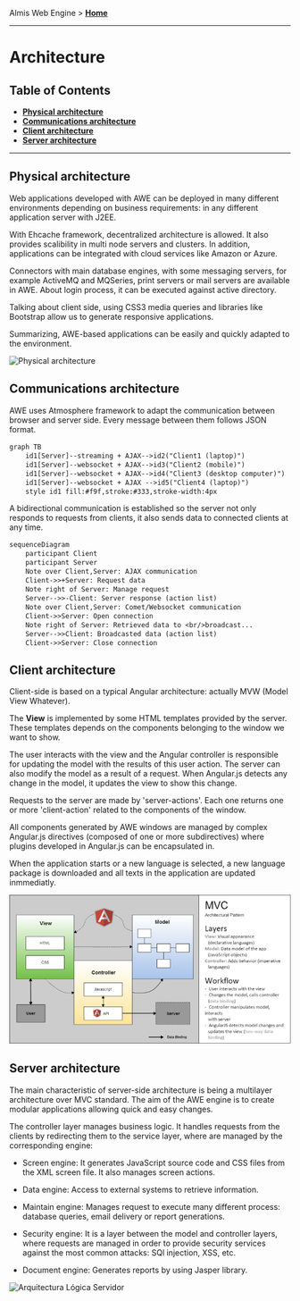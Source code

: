 Almis Web Engine > **[Home](../README.md)**

---

# **Architecture**

## Table of Contents

* **[Physical architecture](#physical-architecture)**
* **[Communications architecture](#communications-architecture)**
* **[Client architecture](#client-architecture)**
* **[Server architecture](#server-architecture)**

---

## Physical architecture

Web applications developed with AWE can be deployed in many different environments depending on business requirements: in any different application server with J2EE.

With Ehcache framework, decentralized architecture is allowed. It also provides scalibility in multi node servers and clusters. In addition, applications can be integrated with cloud services like Amazon or Azure.

Connectors with main database engines, with some messaging servers, for example ActiveMQ and MQSeries, print servers or mail servers are available in AWE. About login process, it can be executed against active directory.

Talking about client side, using CSS3 media queries and libraries like Bootstrap allow us to generate responsive applications.

Summarizing, AWE-based applications can be easily and quickly adapted to the environment.

![Physical architecture](images/Arquitectura_f%C3%ADsica.png)

## Communications architecture

AWE uses Atmosphere framework to adapt the communication between browser and server side. Every message between them follows JSON format.

```mermaid
graph TB
    id1[Server]--streaming + AJAX-->id2("Client1 (laptop)")
    id1[Server]--websocket + AJAX-->id3("Client2 (mobile)")
    id1[Server]--websocket + AJAX-->id4("Client3 (desktop computer)")
    id1[Server]--websocket + AJAX -->id5("Client4 (laptop)")
    style id1 fill:#f9f,stroke:#333,stroke-width:4px
```

A bidirectional communication is established so the server not only responds to requests from clients, it also sends data to connected clients at any time.  

```mermaid
sequenceDiagram
    participant Client
    participant Server
    Note over Client,Server: AJAX communication
    Client->>+Server: Request data
    Note right of Server: Manage request
    Server-->>-Client: Server response (action list)
    Note over Client,Server: Comet/Websocket communication
    Client->>Server: Open connection
    Note right of Server: Retrieved data to <br/>broadcast...
    Server-->>Client: Broadcasted data (action list)
    Client->>Server: Close connection
```

## Client architecture

Client-side is based on a typical Angular architecture: actually MVW (Model View Whatever).

The **View** is implemented by some HTML templates provided by the server. These templates depends on the components  belonging to the window we want to show.

The user interacts with the view and the Angular controller is responsible for updating the model with the results of this user action. The server can also modify the model as a result of a request. When Angular.js detects any change in the model, it updates the view to show this change.

Requests to the server are made by 'server-actions'. Each one returns one or more 'client-action' related to the components of the window.

All components generated by AWE windows are managed by complex Angular.js directives (composed of one or more subdirectives) where plugins developed in Angular.js can be encapsulated in.

When the application starts or a new language is selected, a new language package is downloaded and all texts in the application are updated inmmediatly.

![Untitled (1)](images/Untitled__1_.png)

## Server architecture

The main characteristic of server-side architecture is being a multilayer architecture over MVC standard. The aim of the AWE engine is to create modular applications allowing quick and easy changes.

The controller layer manages business logic. It handles requests from the clients by redirecting them to the service layer, where are managed by the corresponding engine:

* Screen engine: It generates JavaScript source code and CSS files from the XML screen file. It also manages screen actions.

* Data engine: Access to external systems to retrieve information.

* Maintain engine: Manages request to execute many different process: database queries, email delivery or report generations.

* Security engine: It is a layer between the model and controller layers, where requests are managed in order to provide security services against the most common attacks: SQl injection, XSS, etc.

* Document engine: Generates reports by using Jasper library.

![Arquitectura Lógica Servidor](images/Arquitectura_L%C3%B3gica_Servidor.png)
